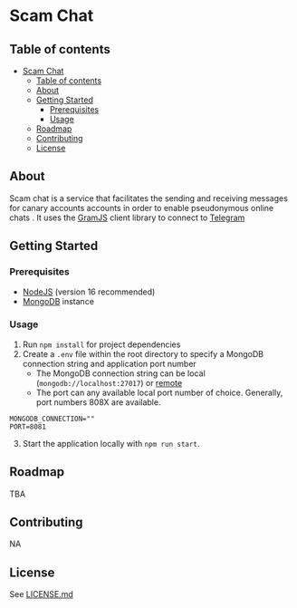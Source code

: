 <!-- PROJECT LOGO -->
<!-- <h1 align="center">
  <a href="{project-url}">
    <img src="{project-logo}" alt="Logo" width="125" height="125">
  </a>
</h1> -->

<!-- TITLE -->
# Scam Chat

<!-- TABLE OF CONTENTS -->
## Table of contents

- [Scam Chat](#scam-chat)
  - [Table of contents](#table-of-contents)
  - [About](#about)
  - [Getting Started](#getting-started)
    - [Prerequisites](#prerequisites)
    - [Usage](#usage)
  - [Roadmap](#roadmap)
  - [Contributing](#contributing)
  - [License](#license)

<!-- ABOUT -->
## About

Scam chat is a service that facilitates the sending and receiving messages for canary accounts accounts in order to enable pseudonymous online chats . It uses the [GramJS](https://github.com/gram-js/gramjs) client library to connect to [Telegram](https://telegram.org/)

## Getting Started

### Prerequisites

- [NodeJS](https://nodejs.org/en/) (version 16 recommended)
- [MongoDB](https://www.mongodb.com/) instance

### Usage

1. Run `npm install` for project dependencies
2. Create a `.env` file within the root directory to specify a MongoDB connection string and application port number
   - The MongoDB connection string can be local (`mongodb://localhost:27017`) or [remote](https://www.mongodb.com/docs/atlas/compass-connection/)
   - The port can any available local port number of choice. Generally, port numbers 808X are available.

```
MONGODB_CONNECTION=""
PORT=8081
```

3. Start the application locally with `npm run start`.

## Roadmap

TBA

## Contributing

NA

## License

See [LICENSE.md](LICENSE.md)
